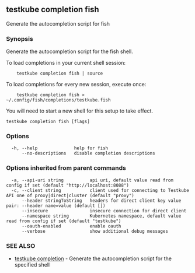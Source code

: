 
<head>
  <meta name="og:type" content="reference-doc" />
</head>

## testkube completion fish

Generate the autocompletion script for fish

### Synopsis

Generate the autocompletion script for the fish shell.

To load completions in your current shell session:

```
	testkube completion fish | source
```

To load completions for every new session, execute once:

```
	testkube completion fish > ~/.config/fish/completions/testkube.fish
```

You will need to start a new shell for this setup to take effect.


```
testkube completion fish [flags]
```

### Options

```
  -h, --help              help for fish
      --no-descriptions   disable completion descriptions
```

### Options inherited from parent commands

```
  -a, --api-uri string          api uri, default value read from config if set (default "http://localhost:8088")
  -c, --client string           client used for connecting to Testkube API one of proxy|direct|cluster (default "proxy")
      --header stringToString   headers for direct client key value pair: --header name=value (default [])
      --insecure                insecure connection for direct client
      --namespace string        Kubernetes namespace, default value read from config if set (default "testkube")
      --oauth-enabled           enable oauth
      --verbose                 show additional debug messages
```

### SEE ALSO

* [testkube completion](testkube_completion.md)	 - Generate the autocompletion script for the specified shell

